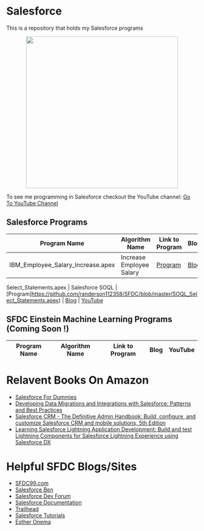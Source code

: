 # Salesforce
This is a repository that holds my Salesforce programs
<p align="center">
  <img src="https://live.staticflickr.com/5575/15068114829_e635f07b17.jpg" width="400"/>
</p>
To see me programming in Salesforce checkout the YouTube channel: <a target="_blank" href="https://www.youtube.com/playlist?list=PLBhJnyA0V0uLedCF6sXu1wI3tdOTCDnDY">Go To YouTube Channel</a>



## Salesforce Programs
Program Name | Algorithm Name| Link to Program | Blog | YouTube
--- | --- | --- | --- | ---
IBM_Employee_Salary_Increase.apex |  Increase Employee Salary |  [Program](https://github.com/randerson112358/SFDC/blob/master/IBM_Employee_Salary_Increase.apex) | [Blog](https://medium.com/@randerson112358/salesforce-visualforce-1d8fb25a1d48) | [YouTube](https://www.youtube.com/watch?v=oxFvYF2T2nI&list=PLBhJnyA0V0uLedCF6sXu1wI3tdOTCDnDY&index=16)

Select_Statements.apex |  Salesforce SOQL |  [Program]https://github.com/randerson112358/SFDC/blob/master/SOQL_Select_Statements.apex) | [Blog](https://medium.com/@randerson112358/salesforce-soql-e630fd6a386d) | [YouTube](https://www.youtube.com/watch?v=V1m5tiMFYlM&list=PLBhJnyA0V0uLedCF6sXu1wI3tdOTCDnDY&index=4&t=1s)


## SFDC Einstein Machine Learning Programs (Coming Soon !)
Program Name | Algorithm Name| Link to Program | Blog | YouTube
--- | --- | --- | --- | ---




# Relavent Books On Amazon
* [Salesforce For Dummies](https://www.amazon.com/gp/product/1119239311/ref=as_li_tl?ie=UTF8&tag=github01d-20&camp=1789&creative=9325&linkCode=as2&creativeASIN=1119239311&linkId=9e4a70166f15b7d8ac0360e8778d9121)
* [Developing Data Migrations and Integrations with Salesforce: Patterns and Best Practices](https://www.amazon.com/gp/product/1484242084/ref=as_li_tl?ie=UTF8&tag=github01d-20&camp=1789&creative=9325&linkCode=as2&creativeASIN=1484242084&linkId=edf098be2ff77b6ab7ed5291ba4f774a)
* [Salesforce CRM - The Definitive Admin Handbook: Build, configure, and customize Salesforce CRM and mobile solutions, 5th Edition](https://www.amazon.com/gp/product/B07R93VGJQ/ref=as_li_tl?ie=UTF8&tag=github01d-20&camp=1789&creative=9325&linkCode=as2&creativeASIN=B07R93VGJQ&linkId=572223a8ad598cb00bcc0beb6049f35f)
* [Learning Salesforce Lightning Application Development: Build and test Lightning Components for Salesforce Lightning Experience using Salesforce DX](https://www.amazon.com/gp/product/1787124673/ref=as_li_tl?ie=UTF8&tag=github01d-20&camp=1789&creative=9325&linkCode=as2&creativeASIN=1787124673&linkId=4f9845d3373c21e7cd165e34cd10f490)

# Helpful SFDC Blogs/Sites
* [SFDC99.com](http://www.sfdc99.com/)
* [Salesforce Ben](https://www.salesforceben.com/)
* [Salesforce Dev Forum](https://developer.salesforce.com/forums?dc=Apex_Code_Development#!/feedtype=RECENT&criteria=ALLQUESTIONS&)
* [Salesforce Documentation](https://developer.salesforce.com/docs/)
* [Trailhead](https://trailhead.salesforce.com/)
* [Salesforce Tutorials](http://www.salesforcetutorial.com/)
* [Esther Onema](https://www.youtube.com/watch?v=ef8JLXOMsNs)






